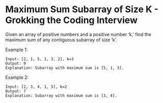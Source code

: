 # Maximum Sum Subarray of Size K - Grokking the Coding Interview

Given an array of positive numbers and a positive number ‘k,’ find the maximum sum of any contiguous subarray of size ‘k’.

Example 1:

    Input: [2, 1, 5, 1, 3, 2], k=3 
    Output: 9
    Explanation: Subarray with maximum sum is [5, 1, 3].

Example 2:

    Input: [2, 3, 4, 1, 5], k=2 
    Output: 7
    Explanation: Subarray with maximum sum is [3, 4].